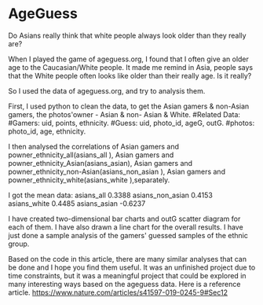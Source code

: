 # AgeGuess
Do Asians really think that white people always look older than they really are?

When I played the game of ageguess.org, I found that I often give an older age to the Caucasian/White people. It made me remind in Asia, people says that the White people often looks like older than their really age. Is it really?

So I used the data of ageguess.org, and try to analysis them.

First, I used python to clean the data, to get the Asian gamers & non-Asian gamers, the photos'owner - Asian & non- Asian & White.
#Related Data: 
#Gamers: uid, points, ethnicity.
#Guess: uid, photo_id, ageG, outG.
#photos: photo_id, age, ethnicity.

I then analysed the correlations of Asian gamers and powner_ethnicity_all(asians_all ), Asian gamers and powner_ethnicity_Asian(asians_asian), Asian gamers and powner_ethnicity_non-Asian(asians_non_asian ), Asian gamers and powner_ethnicity_white(asians_white ),separately.

I got the mean data: 
asians_all          0.3388
asians_non_asian    0.4153
asians_white        0.4485
asians_asian       -0.6237

I have created two-dimensional bar charts and outG scatter diagram for each of them.
I have also drawn a line chart for the overall results.
I have just done a sample analysis of the gamers' guessed samples of the ethnic group.

Based on the code in this article, there are many similar analyses that can be done and I hope you find them useful.
It was an unfinished project due to time constraints, but it was a meaningful project that could be explored in many interesting ways based on the ageguess data.
Here is a reference article. https://www.nature.com/articles/s41597-019-0245-9#Sec12
